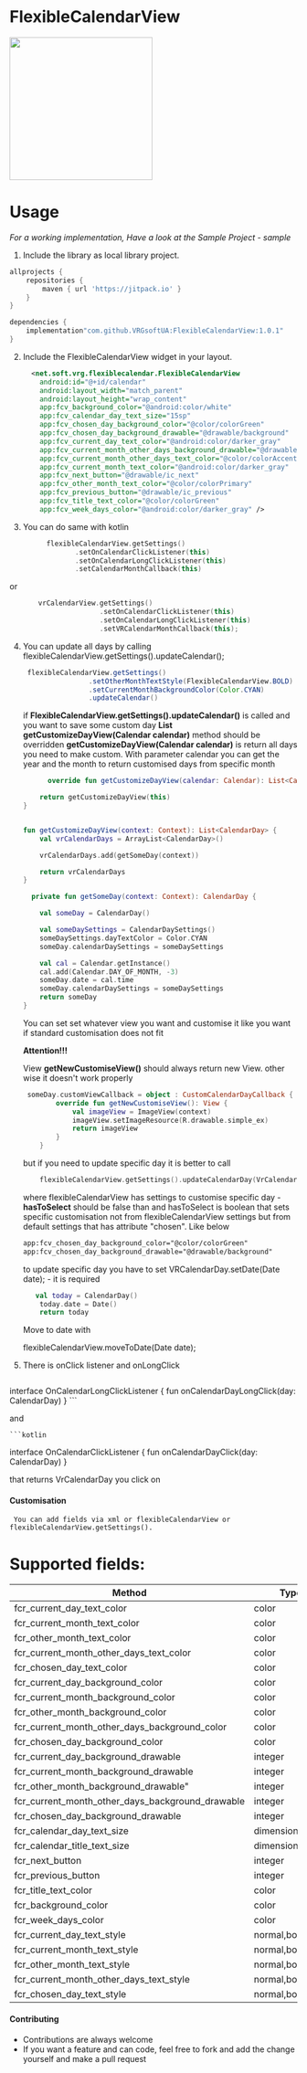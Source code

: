 # FlexibleCalendarView
<img src="https://github.com/VRGsoftUA/FlexibleCalendarView/blob/master/1132495145.jpg" width="250">


# Usage

*For a working implementation, Have a look at the Sample Project - sample*

1. Include the library as local library project.
```gradle
allprojects {
    repositories {
        maven { url 'https://jitpack.io' }
    }
}

dependencies {
	implementation"com.github.VRGsoftUA:FlexibleCalendarView:1.0.1"
}
```
2. Include the FlexibleCalendarView widget in your layout.

	```xml
      <net.soft.vrg.flexiblecalendar.FlexibleCalendarView
        android:id="@+id/calendar"
        android:layout_width="match_parent"
        android:layout_height="wrap_content"
        app:fcv_background_color="@android:color/white"
        app:fcv_calendar_day_text_size="15sp"
        app:fcv_chosen_day_background_color="@color/colorGreen"
        app:fcv_chosen_day_background_drawable="@drawable/background"
        app:fcv_current_day_text_color="@android:color/darker_gray"
        app:fcv_current_month_other_days_background_drawable="@drawable/background"
        app:fcv_current_month_other_days_text_color="@color/colorAccent"
        app:fcv_current_month_text_color="@android:color/darker_gray"
        app:fcv_next_button="@drawable/ic_next"
        app:fcv_other_month_text_color="@color/colorPrimary"
        app:fcv_previous_button="@drawable/ic_previous"
        app:fcv_title_text_color="@color/colorGreen"
        app:fcv_week_days_color="@android:color/darker_gray" />
    ```
3. You can do same with kotlin
```kotlin
         flexibleCalendarView.getSettings()
                .setOnCalendarClickListener(this)
                .setOnCalendarLongClickListener(this)
                .setCalendarMonthCallback(this)
```
    
or

 ```kotlin
        vrCalendarView.getSettings()
                       .setOnCalendarClickListener(this)
                       .setOnCalendarLongClickListener(this)
                       .setVRCalendarMonthCallback(this);
 ```

4. You can update all days by calling flexibleCalendarView.getSettings().updateCalendar();

    ```java
     flexibleCalendarView.getSettings()
                    .setOtherMonthTextStyle(FlexibleCalendarView.BOLD)
                    .setCurrentMonthBackgroundColor(Color.CYAN)
                    .updateCalendar()
    ```
    
    if <b>FlexibleCalendarView.getSettings().updateCalendar()</b> is called and you want to save some custom day
    <b>List<FlexibleCalendarView> getCustomizeDayView(Calendar calendar)</b> method should be overridden
    <b>getCustomizeDayView(Calendar calendar)</b> is return all days you need to make custom.
    With parameter calendar you can get the year and the month to return customised days from specific month
    ```kotlin
          override fun getCustomizeDayView(calendar: Calendar): List<CalendarDay> {

        return getCustomizeDayView(this)
    }
    
    
    fun getCustomizeDayView(context: Context): List<CalendarDay> {
        val vrCalendarDays = ArrayList<CalendarDay>()

        vrCalendarDays.add(getSomeDay(context))

        return vrCalendarDays
    }
    
      private fun getSomeDay(context: Context): CalendarDay {

        val someDay = CalendarDay()

        val someDaySettings = CalendarDaySettings()
        someDaySettings.dayTextColor = Color.CYAN
        someDay.calendarDaySettings = someDaySettings

        val cal = Calendar.getInstance()
        cal.add(Calendar.DAY_OF_MONTH, -3)
        someDay.date = cal.time
        someDay.calendarDaySettings = someDaySettings
        return someDay
    }
    ```
    You can set set whatever view you want and customise it like you want if standard customisation does not fit
    
    <b>Attention!!!</b>
    
    View <b>getNewCustomiseView()</b> should always return new View. other wise it doesn't work properly
    ```kotlin
     someDay.customViewCallback = object : CustomCalendarDayCallback {
            override fun getNewCustomiseView(): View {
                val imageView = ImageView(context)
                imageView.setImageResource(R.drawable.simple_ex)
                return imageView
            }
        }
    ```

    but if you need to update specific day it is better to call

    ```kotlin
        flexibleCalendarView.getSettings().updateCalendarDay(VrCalendarDay today, boolean hasToSelect);
    ```
    where flexibleCalendarView has settings to customise specific day - <b>hasToSelect</b> should be false than
    and hasToSelect is boolean that sets specific customisation
    not from flexibleCalendarView settings but from default settings that has attribute "chosen". Like below
    ```xml
    app:fcv_chosen_day_background_color="@color/colorGreen"
    app:fcv_chosen_day_background_drawable="@drawable/background"
    ```
    to update specific day you have to set VRCalendarDay.setDate(Date date); - it is required
    ```kotlin
       val today = CalendarDay()
        today.date = Date()
        return today
    ```

    Move to date with

    flexibleCalendarView.moveToDate(Date date);

5. There is onClick listener and onLongClick
	```kotlin
interface OnCalendarLongClickListener {
    fun onCalendarDayLongClick(day: CalendarDay)
}
    ```

   and

    ```kotlin
   interface OnCalendarClickListener {
    fun onCalendarDayClick(day: CalendarDay)
}

that returns VrCalendarDay you click on

#### Customisation
     You can add fields via xml or flexibleCalendarView or flexibleCalendarView.getSettings().
     
# Supported fields:

| Method  | Type |
| ------------- | ------------- |
| fcr_current_day_text_color | color |
| fcr_current_month_text_color | color |
| fcr_other_month_text_color | color |
| fcr_current_month_other_days_text_color | color |
| fcr_chosen_day_text_color |color |
| fcr_current_day_background_color | color |
| fcr_current_month_background_color | color |
| fcr_other_month_background_color | color |
| fcr_current_month_other_days_background_color |color |
| fcr_chosen_day_background_color | color |
| fcr_current_day_background_drawable | integer |
| fcr_current_month_background_drawable | integer |
| fcr_other_month_background_drawable" | integer |
| fcr_current_month_other_days_background_drawable | integer |
| fcr_chosen_day_background_drawable | integer |
| fcr_calendar_day_text_size | dimension |
| fcr_calendar_title_text_size | dimension |
| fcr_next_button | integer | 
| fcr_previous_button | integer |
| fcr_title_text_color | color |
| fcr_background_color | color |
| fcr_week_days_color | color |
| fcr_current_day_text_style | normal,bold,italic |
| fcr_current_month_text_style |  normal,bold,italic |
| fcr_other_month_text_style |  normal,bold,italic |
| fcr_current_month_other_days_text_style |  normal,bold,italic |
| fcr_chosen_day_text_style |  normal,bold,italic |

#### Contributing

* Contributions are always welcome
* If you want a feature and can code, feel free to fork and add the change yourself and make a pull request
